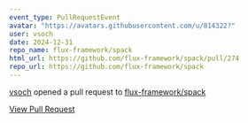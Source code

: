```yaml
---
event_type: PullRequestEvent
avatar: "https://avatars.githubusercontent.com/u/814322?"
user: vsoch
date: 2024-12-31
repo_name: flux-framework/spack
html_url: https://github.com/flux-framework/spack/pull/274
repo_url: https://github.com/flux-framework/spack
---
```


<a href='https://github.com/vsoch' target='_blank'>vsoch</a> opened a pull request to <a href='https://github.com/flux-framework/spack' target='_blank'>flux-framework/spack</a>

<a href='https://github.com/flux-framework/spack/pull/274' target='_blank'>View Pull Request</a>